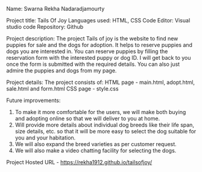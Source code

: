 Name: Swarna Rekha Nadaradjamourty

Project title: Tails Of Joy
Languages used: HTML, CSS
Code Editor: Visual studio code
Repository: Github

Project description:
The project Tails of joy is the website to find new puppies for sale and the dogs for adoption.
It helps to reserve puppies and dogs you are interested in.
You can reserve puppies by filling the reservation form with the interested puppy or dog ID.
I will get back to you once the form is submitted with the required details.
You can also just admire the puppies and dogs from my page.

Project details:
The project consists of:
HTML page - main.html, adopt.html, sale.html and form.html
CSS page - style.css

Future improvements:
1. To make it more comfortable for the users, we will make both buying and adopting online so that we will deliver to you at home.
2. Will provide more details about individual dog breeds like their life span, size details, etc. so that it will be more easy to select the dog suitable for you and your habitation.
3. We will also expand the breed varieties as per customer request.
4. We will also make a video chatting facility for selecting the dogs.

Project Hosted URL - https://rekha1912.github.io/tailsofjoy/
